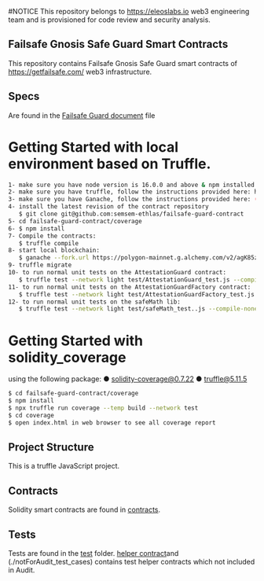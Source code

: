 #NOTICE
This repository belongs to https://eleoslabs.io web3 engineering team and is provisioned for code review and security analysis.

## Failsafe Gnosis Safe Guard Smart Contracts

This repository contains Failsafe Gnosis Safe Guard smart contracts of https://getfailsafe.com/ web3 infrastructure.

## Specs

Are found in the [Failsafe Guard document](./docs/AttestationGuard.md) file

# **Getting Started with local environment based on Truffle.**

```bash
1- make sure you have node version is 16.0.0 and above & npm installed: https://nodejs.org/en/download/
2- make sure you have truffle, follow the instructions provided here: https://trufflesuite.com/docs/truffle/getting-started/installation/
3- make sure you have Ganache, follow the instructions provided here: (https://trufflesuite.com/blog/introducing-ganache-7/)
4- install the latest revision of the contract repository
   $ git clone git@github.com:semsem-ethlas/failsafe-guard-contract
5- cd failsafe-guard-contract/coverage
6- $ npm install
7- Compile the contracts:
   $ truffle compile
8- start local blockchain:
   $ ganache --fork.url https://polygon-mainnet.g.alchemy.com/v2/agK85zPuoV9kkhO0hMk4zM1EwVm2jflx -m "$(cat conf/.secret)" -i 1 --gasLimit 800000000
9- truffle migrate
10- to run normal unit tests on the AttestationGuard contract:
   $ truffle test --network light test/AttestationGuard_test.js --compile-none
11- to run normal unit tests on the AttestationGuardFactory contract:
   $ truffle test --network light test/AttestationGuardFactory_test.js --compile-none
12- to run normal unit tests on the safeMath lib:
   $ truffle test --network light test/safeMath_test..js --compile-none

```

# **Getting Started with solidity_coverage**

using the following package:
● solidity-coverage@0.7.22
● truffle@5.11.5

```bash
$ cd failsafe-guard-contract/coverage
$ npm install
$ npx truffle run coverage --temp build --network test
$ cd coverage
$ open index.html in web browser to see all coverage report
```

## Project Structure

This is a truffle JavaScript project.

## Contracts

Solidity smart contracts are found in [contracts](./contracts).

## Tests

Tests are found in the [test](./test) folder.
[helper contract](./contracts/notForAudit_test_cases.sol)and (./notForAudit_test_cases) contains test helper contracts which not included in Audit.
